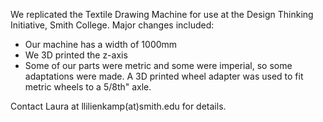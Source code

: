 We replicated the Textile Drawing Machine for use at the Design Thinking Initiative, Smith College.
Major changes included:
- Our machine has a width of 1000mm 
- We 3D printed the z-axis
- Some of our parts were metric and some were imperial, so some adaptations were made. A 3D printed wheel adapter was used to fit metric wheels to a 5/8th" axle.

Contact Laura at llilienkamp(at)smith.edu for details.
